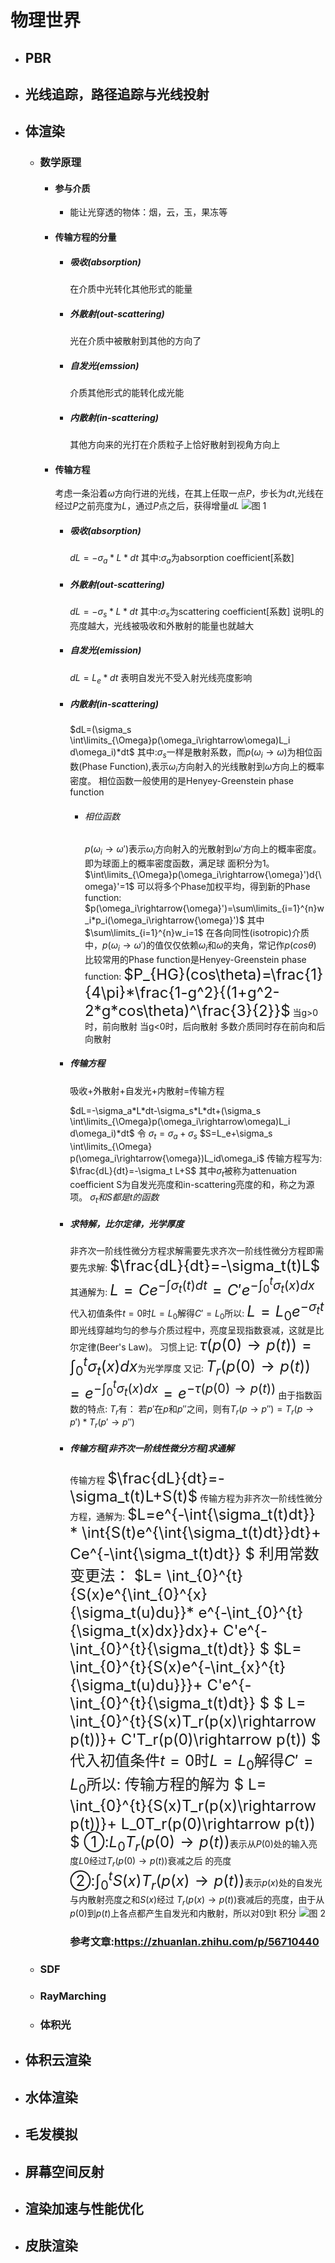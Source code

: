 # 物理世界
+ ## PBR
+ ## 光线追踪，路径追踪与光线投射
+ ## 体渲染
  + ### 数学原理 
    + #### 参与介质
      + 能让光穿透的物体：烟，云，玉，果冻等
    + #### 传输方程的分量
      + ##### 吸收(absorption)
        在介质中光转化其他形式的能量
      + ##### 外散射(out-scattering)
        光在介质中被散射到其他的方向了
      + ##### 自发光(emssion)
        介质其他形式的能转化成光能
      + ##### 内散射(in-scattering)
        其他方向来的光打在介质粒子上恰好散射到视角方向上
    + #### 传输方程
      考虑一条沿着$\omega$方向行进的光线，在其上任取一点$P$，步长为$dt$,光线在经过$P$之前亮度为$L$，通过$P$点之后，获得增量$dL$
      ![图 1](Image/5.3Texture/RayMarching.jpg)
      + ##### 吸收(absorption)
        $dL=-\sigma_a*L*dt$
        其中:$\sigma_a$为absorption coefficient[系数]
      + ##### 外散射(out-scattering)
        $dL=-\sigma_s*L*dt$
        其中:$\sigma_s$为scattering coefficient[系数]
        说明L的亮度越大，光线被吸收和外散射的能量也就越大
      + ##### 自发光(emission)
        $dL=L_e*dt$
        表明自发光不受入射光线亮度影响
      + ##### 内散射(in-scattering)
        
        $dL=(\sigma_s \int\limits_{\Omega}p(\omega_i\rightarrow\omega)L_i d\omega_i)*dt$
        其中:$\sigma_s$一样是散射系数，而$p(\omega_i\rightarrow\omega)$为相位函数(Phase Function),表示$\omega_i$方向射入的光线散射到$\omega$方向上的概率密度。
        相位函数一般使用的是Henyey-Greenstein phase function
        + ###### 相位函数
          $p(\omega_i\rightarrow{\omega}')$表示$\omega_i$方向射入的光散射到${\omega}'$方向上的概率密度。即为球面上的概率密度函数，满足球
          面积分为1。
          $\int\limits_{\Omega}p(\omega_i\rightarrow{\omega}')d{\omega}'=1$
          可以将多个Phase加权平均，得到新的Phase function:
          $p(\omega_i\rightarrow{\omega}')=\sum\limits_{i=1}^{n}w_i*p_i(\omega_i\rightarrow{\omega}')$
          其中$\sum\limits_{i=1}^{n}w_i=1$
          在各向同性(isotropic)介质中，$p(\omega_i\rightarrow{\omega}')$的值仅仅依赖$\omega_i$和$\omega$的夹角，常记作$p(cos\theta)$
          比较常用的Phase function是Henyey-Greenstein phase function:
          <font size=5>$P_{HG}(cos\theta)=\frac{1}{4\pi}*\frac{1-g^2}{(1+g^2-2*g*cos\theta)^\frac{3}{2}}$</font>
          当g>0时，前向散射
          当g<0时，后向散射
          多数介质同时存在前向和后向散射
      + ##### 传输方程
        吸收+外散射+自发光+内散射=传输方程

        $dL=-\sigma_a*L*dt-\sigma_s*L*dt+(\sigma_s \int\limits_{\Omega}p(\omega_i\rightarrow\omega)L_i d\omega_i)*dt$
        令
        $\sigma_t=\sigma_a+\sigma_s$
        $S=L_e+\sigma_s \int\limits_{\Omega} p(\omega_i\rightarrow{\omega})L_id\omega_i$
        传输方程写为:
        $\frac{dL}{dt}=-\sigma_t L+S$
        其中$\sigma_t$被称为attenuation coefficient
        S为自发光亮度和in-scattering亮度的和，称之为源项。
        $\sigma_t和S都是t的函数$
      + ##### 求特解，比尔定律，光学厚度
        非齐次一阶线性微分方程求解需要先求齐次一阶线性微分方程即需要先求解:
        <font size=5>$\frac{dL}{dt}=-\sigma_t(t)L$</font>
        其通解为:
        <font size=5>$L=Ce^{-\int{\sigma_t(t)dt}}=C'e^{-\int_{0}^{t}\sigma_t(x)dx}$</font>
        代入初值条件$t=0$时$L=L_0$解得$C'=L_0$所以:
        <font size=5>$L=L_0e^{-\sigma_tt}$</font>
        即光线穿越均匀的参与介质过程中，亮度呈现指数衰减，这就是比尔定律(Beer's Law)。
        习惯上记:
        <font size=5>$\tau(p(0)\rightarrow p(t))=\int_{0}^{t}\sigma_t(x)dx$</font>为光学厚度
        又记:
        <font size=5>$T_r(p(0)\rightarrow p(t))=e^{-\int_{0}^{t}\sigma_t(x)dx}=e^{-\tau(p(0)\rightarrow p(t))}$</font>
        由于指数函数的特点:
        $T_r$有：
        若$p'$在$p$和$p''$之间，则有$T_r(p\rightarrow p'')=T_r(p\rightarrow p')*T_r(p'\rightarrow p'')$
      + ##### 传输方程[非齐次一阶线性微分方程]求通解
        传输方程
        <font size=5>$\frac{dL}{dt}=-\sigma_t(t)L+S(t)$</font>
        传输方程为非齐次一阶线性微分方程，通解为:
        <font size=5>
        $L=e^{-\int{\sigma_t(t)dt}} *
        \int{S(t)e^{\int{\sigma_t(t)dt}}dt}+
        Ce^{-\int{\sigma_t(t)dt}}
        $
        利用常数变更法：
        $L=
        \int_{0}^{t}{S(x)e^{\int_{0}^{x}{\sigma_t(u)du}}*
        e^{-\int_{0}^{t}{\sigma_t(x)dx}}dx}+
        C'e^{-\int_{0}^{t}{\sigma_t(t)dt}}
        $
        $L=
        \int_{0}^{t}{S(x)e^{-\int_{x}^{t}{\sigma_t(u)du}}}+
        C'e^{-\int_{0}^{t}{\sigma_t(t)dt}}
        $
        $
        L=
        \int_{0}^{t}{S(x)T_r(p(x)\rightarrow p(t))}+
        C'T_r(p(0)\rightarrow p(t))
        $
        代入初值条件$t=0$时$L=L_0$解得$C'=L_0$所以:
        传输方程的解为
        $
        L=
        \int_{0}^{t}{S(x)T_r(p(x)\rightarrow p(t))}+
        L_0T_r(p(0)\rightarrow p(t))
        $
        </font>
        <font size=5>①:$L_0T_r(p(0)\rightarrow p(t))$</font>表示从$P(0)$处的输入亮度$L0$经过$T_r(p(0)\rightarrow p(t))$衰减之后
        的亮度
        <font size=5>②:$\int_{0}^{t}{S(x)T_r(p(x)\rightarrow p(t))}$</font>表示$p(x)$处的自发光与内散射亮度之和$S(x)$经过
        $T_r(p(x)\rightarrow p(t))$衰减后的亮度，由于从$p(0)$到$p(t)$上各点都产生自发光和内散射，所以对0到t
        积分
        ![图 2](Image/5.3Texture/RayMarching1.jpg)
        ### 参考文章:https://zhuanlan.zhihu.com/p/56710440
  + ### SDF
  + ### RayMarching
  + ### 体积光
+ ## 体积云渲染
+ ## 水体渲染
+ ## 毛发模拟
+ ## 屏幕空间反射
+ ## 渲染加速与性能优化
+ ## 皮肤渲染

